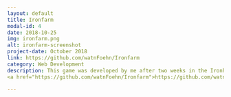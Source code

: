```yaml
---
layout: default
title: Ironfarm
modal-id: 4
date: 2018-10-25
img: ironfarm.png
alt: ironfarm-screenshot
project-date: October 2018
link: https://github.com/watnFoehn/Ironfarm
category: Web Development
description: This game was developed by me after two weeks in the Ironhack Bootcamp. It's build with jQuery, JavaScript, HTML and CSS. It's controlled with arrow keys and control.
<a href="https://github.com/watnFoehn/Ironfarm">https://github.com/watnFoehn/Ironfarm</a>

---
```

